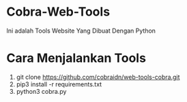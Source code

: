 # Cobra-Web-Tools
Ini adalah Tools Website Yang Dibuat Dengan Python

# Cara Menjalankan Tools
1. git clone https://github.com/cobraidn/web-tools-cobra.git
2. pip3 install -r requirements.txt
3. python3 cobra.py
